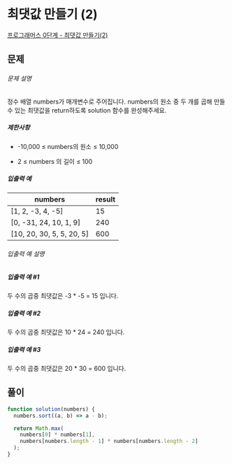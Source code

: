 # 최댓값 만들기 (2)

[프로그래머스 0단계 - 최댓값 만들기(2)](https://school.programmers.co.kr/learn/courses/30/lessons/120862)

## 문제

###### 문제 설명

정수 배열 numbers가 매개변수로 주어집니다. numbers의 원소 중 두 개를 곱해 만들 수 있는 최댓값을 return하도록 solution 함수를 완성해주세요.

##### 제한사항

- -10,000 ≤ numbers의 원소 ≤ 10,000

- 2 ≤ numbers 의 길이 ≤ 100

##### 입출력 예

| numbers                   | result |
| ------------------------- | ------ |
| [1, 2, -3, 4, -5]         | 15     |
| [0, -31, 24, 10, 1, 9]    | 240    |
| [10, 20, 30, 5, 5, 20, 5] | 600    |

###### 입출력 예 설명

##### 입출력 예 #1

두 수의 곱중 최댓값은 -3 \* -5 = 15 입니다.

##### 입출력 예 #2

두 수의 곱중 최댓값은 10 \* 24 = 240 입니다.

##### 입출력 예 #3

두 수의 곱중 최댓값은 20 \* 30 = 600 입니다.

## 풀이

```javascript
function solution(numbers) {
  numbers.sort((a, b) => a - b);

  return Math.max(
    numbers[0] * numbers[1],
    numbers[numbers.length - 1] * numbers[numbers.length - 2]
  );
}
```
